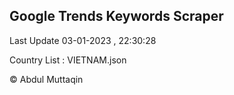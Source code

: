 

## Google Trends Keywords Scraper 
 
Last Update 03-01-2023 , 22:30:28

Country List :
VIETNAM.json



© Abdul Muttaqin 

